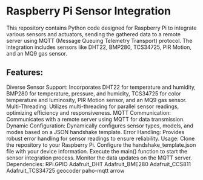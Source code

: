 # Raspberry Pi Sensor Integration
This repository contains Python code designed for Raspberry Pi to integrate various sensors and actuators, sending the gathered data to a remote server using MQTT (Message Queuing Telemetry Transport) protocol. The integration includes sensors like DHT22, BMP280, TCS34725, PIR Motion, and an MQ9 gas sensor.

## Features:
Diverse Sensor Support: Incorporates DHT22 for temperature and humidity, BMP280 for temperature, pressure, and humidity, TCS34725 for color temperature and luminosity, PIR Motion sensor, and an MQ9 gas sensor.
Multi-Threading: Utilizes multi-threading for parallel sensor readings, optimizing efficiency and responsiveness.
MQTT Communication: Communicates with a remote server using MQTT for data transmission.
Dynamic Configuration: Dynamically configures sensor types, models, and modes based on a JSON handshake template.
Error Handling: Provides robust error handling for sensor readings to ensure reliability.
Usage:
Clone the repository to your Raspberry Pi.
Configure the handshake_template.json file with your device information.
Execute the main() function to start the sensor integration process.
Monitor the data updates on the MQTT server.
Dependencies:
RPi.GPIO
Adafruit_DHT
Adafruit_BME280
Adafruit_CCS811
Adafruit_TCS34725
geocoder
paho-mqtt
arrow
